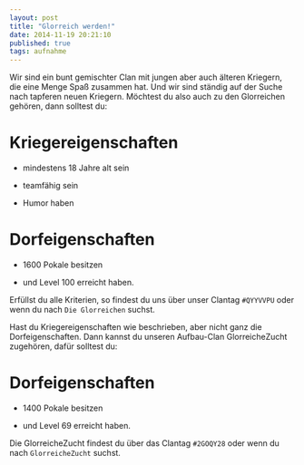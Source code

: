 ```yaml
---
layout: post
title: "Glorreich werden!"
date: 2014-11-19 20:21:10
published: true
tags: aufnahme
---
```


Wir sind ein bunt gemischter Clan mit jungen aber auch älteren
Kriegern, die eine Menge Spaß zusammen hat. Und wir sind ständig
auf der Suche nach tapferen neuen Kriegern.
Möchtest du also auch zu den Glorreichen gehören, dann solltest du:

# Kriegereigenschaften

* mindestens 18 Jahre alt sein

* teamfähig sein

* Humor haben

# Dorfeigenschaften

* 1600 Pokale besitzen

* und Level 100 erreicht haben.

Erfüllst du alle Kriterien, so findest du uns über
unser Clantag `#QYYVVPU` oder wenn du nach `Die Glorreichen` suchst.

Hast du Kriegereigenschaften wie beschrieben, aber nicht ganz die Dorfeigenschaften.
Dann kannst du unseren Aufbau-Clan GlorreicheZucht zugehören, dafür solltest du:

# Dorfeigenschaften

* 1400 Pokale besitzen

* und Level 69 erreicht haben.

Die GlorreicheZucht findest du über das Clantag `#2GOQY28` oder 
wenn du nach `GlorreicheZucht` suchst.
